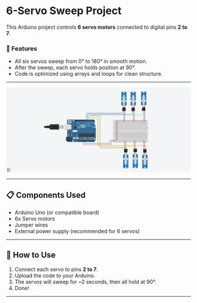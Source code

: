# 6-Servo Sweep Project

This Arduino project controls **6 servo motors** connected to digital pins **2 to 7**.

### 🔧 Features
- All six servos sweep from 0° to 180° in smooth motion.
- After the sweep, each servo holds position at 90°.
- Code is optimized using arrays and loops for clean structure.

---

![6-Servo-Sweep](6-Servo-Sweep.png)

---

## 📋 Components Used
- Arduino Uno (or compatible board)
- 6x Servo motors
- Jumper wires
- External power supply (recommended for 6 servos)

---

## 🚀 How to Use
1. Connect each servo to pins **2 to 7**.
2. Upload the code to your Arduino.
3. The servos will sweep for ~2 seconds, then all hold at 90°.
4. Done!

---
